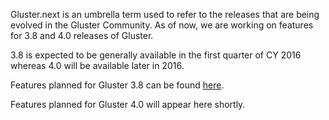Gluster.next is an umbrella term used to refer to the releases that are being
evolved in the Gluster Community. As of now, we are working on features for 3.8
and 4.0 releases of Gluster.

3.8 is expected to be generally available in the first quarter of CY 2016 whereas 4.0 will
be available later in 2016.

Features planned for Gluster 3.8 can be found [here](/community/roadmap/3.8/).

Features planned for Gluster 4.0 will appear here shortly.
